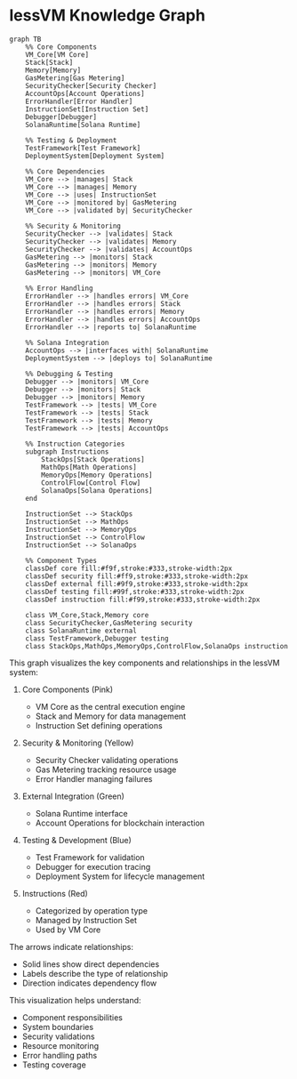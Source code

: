 # lessVM Knowledge Graph

```mermaid
graph TB
    %% Core Components
    VM_Core[VM Core]
    Stack[Stack]
    Memory[Memory]
    GasMetering[Gas Metering]
    SecurityChecker[Security Checker]
    AccountOps[Account Operations]
    ErrorHandler[Error Handler]
    InstructionSet[Instruction Set]
    Debugger[Debugger]
    SolanaRuntime[Solana Runtime]
    
    %% Testing & Deployment
    TestFramework[Test Framework]
    DeploymentSystem[Deployment System]

    %% Core Dependencies
    VM_Core --> |manages| Stack
    VM_Core --> |manages| Memory
    VM_Core --> |uses| InstructionSet
    VM_Core --> |monitored by| GasMetering
    VM_Core --> |validated by| SecurityChecker

    %% Security & Monitoring
    SecurityChecker --> |validates| Stack
    SecurityChecker --> |validates| Memory
    SecurityChecker --> |validates| AccountOps
    GasMetering --> |monitors| Stack
    GasMetering --> |monitors| Memory
    GasMetering --> |monitors| VM_Core

    %% Error Handling
    ErrorHandler --> |handles errors| VM_Core
    ErrorHandler --> |handles errors| Stack
    ErrorHandler --> |handles errors| Memory
    ErrorHandler --> |handles errors| AccountOps
    ErrorHandler --> |reports to| SolanaRuntime

    %% Solana Integration
    AccountOps --> |interfaces with| SolanaRuntime
    DeploymentSystem --> |deploys to| SolanaRuntime

    %% Debugging & Testing
    Debugger --> |monitors| VM_Core
    Debugger --> |monitors| Stack
    Debugger --> |monitors| Memory
    TestFramework --> |tests| VM_Core
    TestFramework --> |tests| Stack
    TestFramework --> |tests| Memory
    TestFramework --> |tests| AccountOps

    %% Instruction Categories
    subgraph Instructions
        StackOps[Stack Operations]
        MathOps[Math Operations]
        MemoryOps[Memory Operations]
        ControlFlow[Control Flow]
        SolanaOps[Solana Operations]
    end

    InstructionSet --> StackOps
    InstructionSet --> MathOps
    InstructionSet --> MemoryOps
    InstructionSet --> ControlFlow
    InstructionSet --> SolanaOps

    %% Component Types
    classDef core fill:#f9f,stroke:#333,stroke-width:2px
    classDef security fill:#ff9,stroke:#333,stroke-width:2px
    classDef external fill:#9f9,stroke:#333,stroke-width:2px
    classDef testing fill:#99f,stroke:#333,stroke-width:2px
    classDef instruction fill:#f99,stroke:#333,stroke-width:2px

    class VM_Core,Stack,Memory core
    class SecurityChecker,GasMetering security
    class SolanaRuntime external
    class TestFramework,Debugger testing
    class StackOps,MathOps,MemoryOps,ControlFlow,SolanaOps instruction
```

This graph visualizes the key components and relationships in the lessVM system:

1. Core Components (Pink)
   - VM Core as the central execution engine
   - Stack and Memory for data management
   - Instruction Set defining operations

2. Security & Monitoring (Yellow)
   - Security Checker validating operations
   - Gas Metering tracking resource usage
   - Error Handler managing failures

3. External Integration (Green)
   - Solana Runtime interface
   - Account Operations for blockchain interaction

4. Testing & Development (Blue)
   - Test Framework for validation
   - Debugger for execution tracing
   - Deployment System for lifecycle management

5. Instructions (Red)
   - Categorized by operation type
   - Managed by Instruction Set
   - Used by VM Core

The arrows indicate relationships:
- Solid lines show direct dependencies
- Labels describe the type of relationship
- Direction indicates dependency flow

This visualization helps understand:
- Component responsibilities
- System boundaries
- Security validations
- Resource monitoring
- Error handling paths
- Testing coverage
